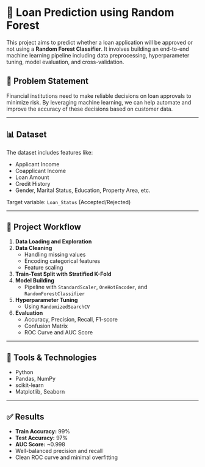 # 🏦 Loan Prediction using Random Forest

This project aims to predict whether a loan application will be approved or not using a **Random Forest Classifier**. It involves building an end-to-end machine learning pipeline including data preprocessing, hyperparameter tuning, model evaluation, and cross-validation.

## 📌 Problem Statement
Financial institutions need to make reliable decisions on loan approvals to minimize risk. By leveraging machine learning, we can help automate and improve the accuracy of these decisions based on customer data.

---

## 📊 Dataset
The dataset includes features like:
- Applicant Income
- Coapplicant Income
- Loan Amount
- Credit History
- Gender, Marital Status, Education, Property Area, etc.

Target variable: `Loan_Status` (Accepted/Rejected)

---

## 🧪 Project Workflow

1. **Data Loading and Exploration**
2. **Data Cleaning**
   - Handling missing values
   - Encoding categorical features
   - Feature scaling
3. **Train-Test Split with Stratified K-Fold**
4. **Model Building**
   - Pipeline with `StandardScaler`, `OneHotEncoder`, and `RandomForestClassifier`
5. **Hyperparameter Tuning**
   - Using `RandomizedSearchCV`
6. **Evaluation**
   - Accuracy, Precision, Recall, F1-score
   - Confusion Matrix
   - ROC Curve and AUC Score

---

## 🔧 Tools & Technologies
- Python
- Pandas, NumPy
- scikit-learn
- Matplotlib, Seaborn

---

## ✅ Results
- **Train Accuracy:** 99%
- **Test Accuracy:** 97%
- **AUC Score:** ~0.998
- Well-balanced precision and recall
- Clean ROC curve and minimal overfitting
